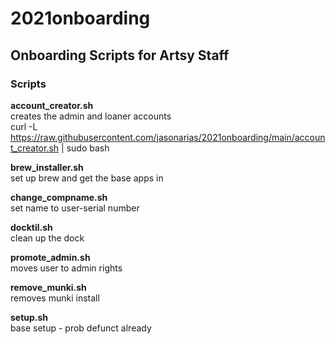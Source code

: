 # 2021onboarding  

Onboarding Scripts for Artsy Staff
---------------  
    
### Scripts
**account_creator.sh**  
  creates the admin and loaner accounts  
  curl -L https://raw.githubusercontent.com/jasonarias/2021onboarding/main/account_creator.sh | sudo bash  
    
**brew_installer.sh**   
  set up brew and get the base apps in  
    
**change_compname.sh**   
  set name to user-serial number  
    
**docktil.sh**   
  clean up the dock   
    
**promote_admin.sh**   
  moves user to admin rights  
    
**remove_munki.sh**   
  removes munki install  
    
**setup.sh**  
  base setup - prob defunct already  
    
